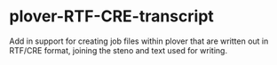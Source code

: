 # plover-RTF-CRE-transcript
Add in support for creating job files within plover that are written out in RTF/CRE format, joining the steno and text used for writing. 
